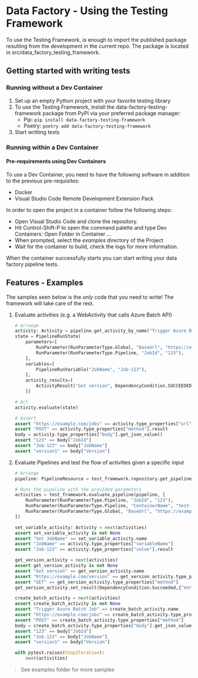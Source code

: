 
# Data Factory - Using the Testing Framework

To use the Testing Framework, is enough to import the published package resulting from the development
in the current repo.
The package is located in src/data_factory_testing_framework.

## Getting started with writing tests

### Running without a Dev Container

1. Set up an empty Python project with your favorite testing library
2. To use the Testing Framework, install the data-factory-testing-framework package from PyPI via your preferred package
    manager:
   * Pip: `pip install data-factory-testing-framework`
   * Poetry: `poetry add data-factory-testing-framework`
3. Start writting tests

### Running within a Dev Container

#### Pre-requirements using Dev Containers

To use a Dev Container, you need to have the following software in addition to the previous pre-requisites:

* Docker
* Visual Studio Code Remote Development Extension Pack

In order to open the project in a container follow the following steps:

* Open Visual Studio Code and clone the repository.
* Hit Control-Shift-P to open the command palette and type Dev Containers: Open Folder in Container ...
* When prompted, select the *examples* directory of the Project
* Wait for the container to build, check the logs for more information.

When the container successfully starts you can start writing your data factory pipeline tests.

## Features - Examples

The samples seen below is the *only* code that you need to write! The framework will take care of the rest.

1. Evaluate activities (e.g. a WebActivity that calls Azure Batch API)

    ```python
    # Arrange
    activity: Activity = pipeline.get_activity_by_name("Trigger Azure Batch Job")
    state = PipelineRunState(
        parameters=[
            RunParameter(RunParameterType.Global, "BaseUrl", "https://example.com"),
            RunParameter(RunParameterType.Pipeline, "JobId", "123"),
        ],
        variables=[
            PipelineRunVariable("JobName", "Job-123"),
        ],
        activity_results=[
            ActivityResult("Get version", DependencyCondition.SUCCEEDED, {"Version": "version1"}),
        ])

    # Act
    activity.evaluate(state)

    # Assert
    assert "https://example.com/jobs" == activity.type_properties["url"].result
    assert "POST" == activity.type_properties["method"].result
    body = activity.type_properties["body"].get_json_value()
    assert "123" == body["JobId"]
    assert "Job-123" == body["JobName"]
    assert "version1" == body["Version"]
   ```

2. Evaluate Pipelines and test the flow of activities given a specific input

    ```python
    # Arrange
    pipeline: PipelineResource = test_framework.repository.get_pipeline_by_name("batch_job")

    # Runs the pipeline with the provided parameters
    activities = test_framework.evaluate_pipeline(pipeline, [
        RunParameter(RunParameterType.Pipeline, "JobId", "123"),
        RunParameter(RunParameterType.Pipeline, "ContainerName", "test-container"),
        RunParameter(RunParameterType.Global, "BaseUrl", "https://example.com"),
    ])

    set_variable_activity: Activity = next(activities)
    assert set_variable_activity is not None
    assert "Set JobName" == set_variable_activity.name
    assert "JobName" == activity.type_properties["variableName"]
    assert "Job-123" == activity.type_properties["value"].result

    get_version_activity = next(activities)
    assert get_version_activity is not None
    assert "Get version" == get_version_activity.name
    assert "https://example.com/version" == get_version_activity.type_properties["url"].result
    assert "GET" == get_version_activity.type_properties["method"]
    get_version_activity.set_result(DependencyCondition.Succeeded,{"Version": "version1"})

    create_batch_activity = next(activities)
    assert create_batch_activity is not None
    assert "Trigger Azure Batch Job" == create_batch_activity.name
    assert "https://example.com/jobs" == create_batch_activity.type_properties["url"].result
    assert "POST" == create_batch_activity.type_properties["method"]
    body = create_batch_activity.type_properties["body"].get_json_value()
    assert "123" == body["JobId"]
    assert "Job-123" == body["JobName"]
    assert "version1" == body["Version"]

    with pytest.raises(StopIteration):
        next(activities)
    ```

> See examples folder for more samples
